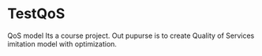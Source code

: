# TestQoS
QoS model
Its a course project. Out pupurse is to create Quality of Services imitation model with optimization.
